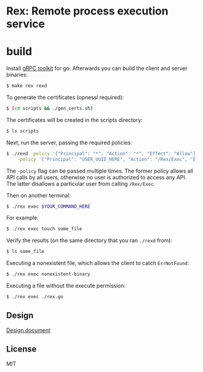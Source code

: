 # Rex: Remote process execution service

# build
Install [gRPC toolkit](https://grpc.io/docs/languages/go/quickstart/) for go.
Afterwards you can build the client and server binaries:
```bash
$ make rex rexd
```

To generate the certificates (opnessl required):
```bash
$ (cd scripts && ./gen_certs.sh)
```

The certificates will be created in the scripts directory:
```bash
$ ls scripts
```

Next, run the server, passing the required policies:
```bash
$ ./rexd -policy '{"Principal": "*", "Action": "*", "Effect": "Allow"}' \
    -policy '{"Principal": "USER_UUID_HERE", "Action": "/Rex/Exec", "Effect": "Deny"}'
```
The `-policy` flag can be passed multiple times.
The former policy allows all
API calls by all users, otherwise no user is authorized to access any API.
The latter disallows a particular user from calling `/Rex/Exec`.

Then on another terminal:
```bash
$ ./rex exec $YOUR_COMMAND_HERE
```

For example:
```bash
$ ./rex exec touch some_file
```

Verify the results (on the same directory that you ran `./rexd` from):
```bash
$ ls some_file
```

Executing a nonexistent file, which allows the client to catch `ErrNotFound`:
```bash
$ ./rex exec nonexistent-binary
```

Executing a file without the execute permission:
```bash
$ ./rex exec ./rex.go
```


## Design
[Design document](https://docs.google.com/document/d/1ICGf0mDO4sh1-PH73gvYQXFNxD0CGETNpy9wnxx1UWM/edit?usp=sharing)

## License
MIT

